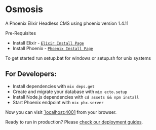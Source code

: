 # Osmosis

A Phoenix Elixir Headless CMS using phoenix version 1.4.11

Pre-Requisites
  * Install Elixir - [`Elixir Install Page`](https://elixir-lang.org/install.html) 
  * Install Phoenix - [`Phoenix Install Page`](https://hexdocs.pm/phoenix/installation.html#content)
  
To get started run setup.bat for windows or setup.sh for unix systems

## For Developers:
  * Install dependencies with `mix deps.get`
  * Create and migrate your database with `mix ecto.setup`
  * Install Node.js dependencies with `cd assets && npm install`
  * Start Phoenix endpoint with `mix phx.server`

Now you can visit [`localhost:4001](http://localhost:4001) from your browser.

Ready to run in production? Please [check our deployment guides](https://hexdocs.pm/phoenix/deployment.html).
